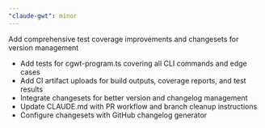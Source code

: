 ```yaml
---
"claude-gwt": minor
---
```


Add comprehensive test coverage improvements and changesets for version management

- Add tests for cgwt-program.ts covering all CLI commands and edge cases
- Add CI artifact uploads for build outputs, coverage reports, and test results
- Integrate changesets for better version and changelog management
- Update CLAUDE.md with PR workflow and branch cleanup instructions
- Configure changesets with GitHub changelog generator